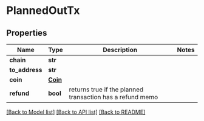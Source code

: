 # PlannedOutTx

## Properties
Name | Type | Description | Notes
------------ | ------------- | ------------- | -------------
**chain** | **str** |  | 
**to_address** | **str** |  | 
**coin** | [**Coin**](Coin.md) |  | 
**refund** | **bool** | returns true if the planned transaction has a refund memo | 

[[Back to Model list]](../README.md#documentation-for-models) [[Back to API list]](../README.md#documentation-for-api-endpoints) [[Back to README]](../README.md)

